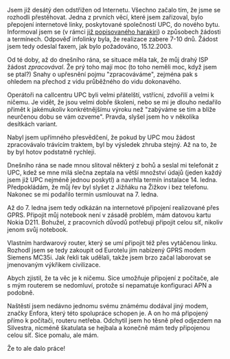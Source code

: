 <!-- dcterms:identifier = riderweblog#117 -->
<!-- dcterms:title = Odstřižen od Internetu aneb zápisky šílencovy -->
<!-- np9:categoryId = 2 -->
<!-- x4w:category = Lidé a jiná zvěř -->
<!-- np9:authorId = 1 -->
<!-- np9:authorEmail = michal.valasek@altairis.cz -->
<!-- dcterms:creator = Michal Altair Valášek -->
<!-- dcterms:created = 2003-12-31T02:32:49+01:00 -->
<!-- dcterms:date = 2003-12-31T02:32:49+01:00 -->

Jsem již desátý den odstřižen od Internetu. Všechno začalo tím, že jsme se rozhodli přestěhovat. Jedna z prvních věcí, které jsem zařizoval, bylo přepojení internetové linky, poskytované společností UPC, do nového bytu. Informoval jsem se (v rámci [již popisovaného harakiri](http://weblog.rider.cz/ShowRecord.aspx?day=20031215)) o způsobech žádosti a termínech. Odpověď infolinky byla, že realizace zabere 7-10 dnů. Žádost jsem tedy odeslal faxem, jak bylo požadováno, 15.12.2003.

Od té doby, až do dnešního rána, se situace měla tak, že můj drahý ISP žádost *zpracovával*. Že prý toho mají moc (to toho neměli moc, když jsem se ptal?) Snahy o upřesnění pojmu "zpracováváme", zejména pak s ohledem na přechod z vidu průběžného do vidu dokonavého.

Operátoři na callcentru UPC byli velmi přátelští, vstřícní, zdvořilí a velmi k ničemu. Je vidět, že jsou velmi dobře školeni, nebo se mi je dlouho nedařilo přimět k jakémukoliv konkrétnějšímu výroku než "zabýváme se tím a blíže neurčenou dobu se vám ozveme". Pravda, slyšel jsem ho v několika desítkách variant. 

Nabyl jsem upřímného přesvědčení, že pokud by UPC mou žádost zpracovávalo trávícím traktem, byl by výsledek zhruba stejný. Až na to, že by byl hotov podstatně rychleji.

Dnešního rána se nade mnou slitoval některý z bohů a seslal mi telefonát z UPC, kdež se mne milá slečna zeptala na větší množství údajů (jeden každý jsem již UPC nejméně jednou poskytl) a navrhla termín instalace 14. ledna. Předpokládám, že můj řev byl slyšet z Jižňáku na Žižkov i bez telefonu. Nakonec se mi podařilo termín usmlouvat na 7. ledna.

Až do 7. ledna jsem tedy odkázán na internetové připojení realizované přes GPRS. Připojit můj notebook není v zásadě problém, mám datovou kartu Nokia D211. Bohužel, z pracovních důvodů potřebuji připojit celou síť, nikoliv jenom svůj notebook. 

Vlastním hardwarový router, který se umí připojit též přes vytáčenou linku. Rozhodl jsem se tedy zakoupit od Eurotelu jím nabízený GPRS modem Siemens MC35i. Jak řekli tak udělali, takže jsem brzo začal laborovat se jmenovaným výkřikem civilizace.

Abych zjistil, že ta věc je k ničemu. Sice umožňuje připojení z počítače, ale s mým routerem se nedomluví, protože si nepamatuje konfiguraci APN a podobně. 

Naštěstí jsem nedávno jednomu svému známému dodával jiný modem, značky Enfora, který této spolupráce schopen je. A on ho má připojený přímo k počítači, routeru netřeba. Odchytil jsem ho těsně před odjezdem na Silvestra, nicméně škatulata se hejbala a konečně mám tedy připojenou celou síť. Sice pomalu, ale mám.

Že to ale dalo práce!